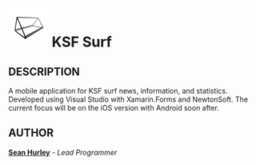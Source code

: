 # ![alt text](https://github.com/hurleysd/KSF_Surf/blob/master/KSF_Surf.iOS/Assets.xcassets/AppIcon.appiconset/Icon80.png "Title App Icon") KSF Surf

## DESCRIPTION
A mobile application for KSF surf news, information, and statistics. Developed using Visual Studio with Xamarin.Forms and NewtonSoft. The current focus will be on the iOS version with Android soon after. 

## AUTHOR
**[Sean Hurley](https://www.linkedin.com/in/sean-hurley-a147bb1a0/)** - *Lead Programmer* 
